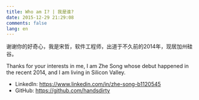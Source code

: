 ```yaml
---
title: Who am I? | 我是谁?
date: 2015-12-29 21:29:08
comments: false
lang: en
---
```


谢谢你的好奇心，我是宋哲，软件工程师，出道于不久前的2014年，现居加州硅谷。

Thanks for your interests in me, I am Zhe Song whose debut happened in the recent 2014, and I am living in Silicon Valley.

- LinkedIn: https://www.linkedin.com/in/zhe-song-b1120545
- GitHub: https://github.com/handsdirty


